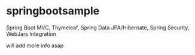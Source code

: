 # springbootsample
Spring Boot MVC, Thymeleaf, Spring Data JPA/Hibernate, Spring Security, WebJars Integration

will add more info asap
